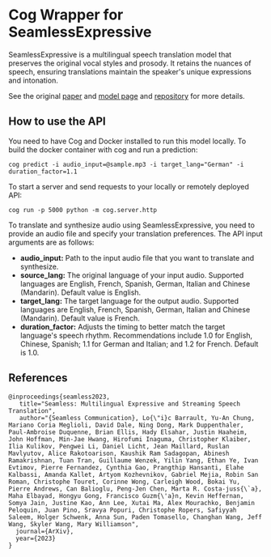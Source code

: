 # Cog Wrapper for SeamlessExpressive

SeamlessExpressive is a multilingual speech translation model that preserves the original vocal styles and prosody. It retains the nuances of speech, ensuring translations maintain the speaker's unique expressions and intonation. 

See the original [paper](https://scontent-ist1-1.xx.fbcdn.net/v/t39.2365-6/406941874_247486308347770_2317832131512763077_n.pdf?_nc_cat=102&ccb=1-7&_nc_sid=3c67a6&_nc_ohc=w7nmCz1SmMkAX9G6vjb&_nc_ht=scontent-ist1-1.xx&oh=00_AfCjk9EB4gXYQZgbun4dzcRj5FEFiSJKf2tStwkQogBIHQ&oe=65EB8F69) and [model page](https://huggingface.co/facebook/seamless-expressive) and [repository](https://github.com/facebookresearch/seamless_communication) for more details.

## How to use the API

You need to have Cog and Docker installed to run this model locally. To build the docker container with cog and run a prediction:

```
cog predict -i audio_input=@sample.mp3 -i target_lang="German" -i duration_factor=1.1
```

To start a server and send requests to your locally or remotely deployed API:
```
cog run -p 5000 python -m cog.server.http
```

To translate and synthesize audio using SeamlessExpressive, you need to provide an audio file and specify your translation preferences. The API input arguments are as follows:

- **audio_input:** Path to the input audio file that you want to translate and synthesize.  
- **source_lang:** The original language of your input audio. Supported languages are English, French, Spanish, German, Italian and Chinese (Mandarin). Default value is English.  
- **target_lang:** The target language for the output audio. Supported languages are English, French, Spanish, German, Italian and Chinese (Mandarin). Default value is French.  
- **duration_factor:** Adjusts the timing to better match the target language's speech rhythm. Recommendations include 1.0 for English, Chinese, Spanish; 1.1 for German and Italian; and 1.2 for French. Default is 1.0.  

## References
```
@inproceedings{seamless2023,
   title="Seamless: Multilingual Expressive and Streaming Speech Translation",
   author="{Seamless Communication}, Lo{\"i}c Barrault, Yu-An Chung, Mariano Coria Meglioli, David Dale, Ning Dong, Mark Duppenthaler, Paul-Ambroise Duquenne, Brian Ellis, Hady Elsahar, Justin Haaheim, John Hoffman, Min-Jae Hwang, Hirofumi Inaguma, Christopher Klaiber, Ilia Kulikov, Pengwei Li, Daniel Licht, Jean Maillard, Ruslan Mavlyutov, Alice Rakotoarison, Kaushik Ram Sadagopan, Abinesh Ramakrishnan, Tuan Tran, Guillaume Wenzek, Yilin Yang, Ethan Ye, Ivan Evtimov, Pierre Fernandez, Cynthia Gao, Prangthip Hansanti, Elahe Kalbassi, Amanda Kallet, Artyom Kozhevnikov, Gabriel Mejia, Robin San Roman, Christophe Touret, Corinne Wong, Carleigh Wood, Bokai Yu, Pierre Andrews, Can Balioglu, Peng-Jen Chen, Marta R. Costa-juss{\`a}, Maha Elbayad, Hongyu Gong, Francisco Guzm{\'a}n, Kevin Heffernan, Somya Jain, Justine Kao, Ann Lee, Xutai Ma, Alex Mourachko, Benjamin Peloquin, Juan Pino, Sravya Popuri, Christophe Ropers, Safiyyah Saleem, Holger Schwenk, Anna Sun, Paden Tomasello, Changhan Wang, Jeff Wang, Skyler Wang, Mary Williamson",
  journal={ArXiv},
  year={2023}
}
```